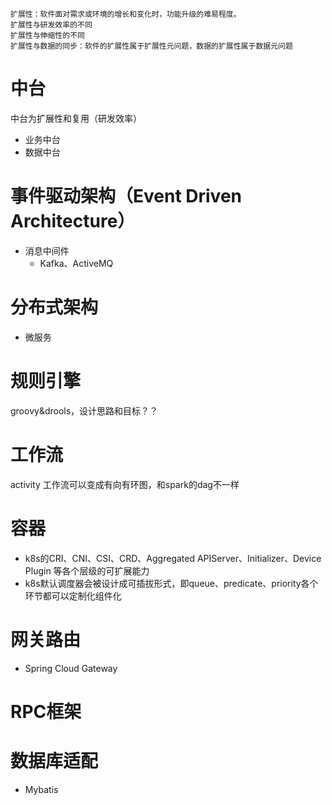 ```
扩展性：软件面对需求或环境的增长和变化时，功能升级的难易程度。
扩展性与研发效率的不同
扩展性与伸缩性的不同
扩展性与数据的同步：软件的扩展性属于扩展性元问题，数据的扩展性属于数据元问题
```

# 中台
中台为扩展性和复用（研发效率）
* 业务中台
* 数据中台


# 事件驱动架构（Event Driven Architecture）
* 消息中间件
  * Kafka、ActiveMQ

# 分布式架构
* 微服务

# 规则引擎
groovy&drools，设计思路和目标？？

# 工作流
activity
工作流可以变成有向有环图，和spark的dag不一样

# 容器
* k8s的CRI、CNI、CSI、CRD、Aggregated APIServer、Initializer、Device Plugin 等各个层级的可扩展能力
* k8s默认调度器会被设计成可插拔形式，即queue、predicate、priority各个环节都可以定制化组件化

# 网关路由
* Spring Cloud Gateway

# RPC框架

# 数据库适配
* Mybatis


